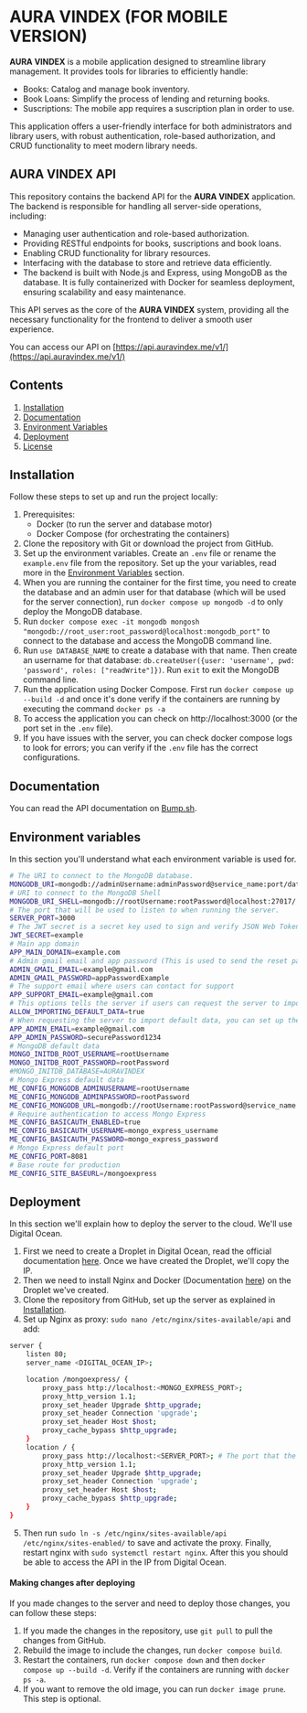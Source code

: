 # AURA VINDEX (FOR MOBILE VERSION)
**AURA VINDEX** is a mobile application designed to streamline library management. It provides tools for libraries to efficiently handle:
- Books: Catalog and manage book inventory.
- Book Loans: Simplify the process of lending and returning books.
- Suscriptions: The mobile app requires a suscription plan in order to use.

This application offers a user-friendly interface for both administrators and library users, with robust authentication, role-based authorization, and CRUD functionality to meet modern library needs.

## AURA VINDEX API
This repository contains the backend API for the **AURA VINDEX** application. The backend is responsible for handling all server-side operations, including:
- Managing user authentication and role-based authorization.
- Providing RESTful endpoints for books, suscriptions and book loans.
- Enabling CRUD functionality for library resources.
- Interfacing with the database to store and retrieve data efficiently.
- The backend is built with Node.js and Express, using MongoDB as the database. It is fully containerized with Docker for seamless deployment, ensuring scalability and easy maintenance.

This API serves as the core of the **AURA VINDEX** system, providing all the necessary functionality for the frontend to deliver a smooth user experience.

You can access our API on [https://api.auravindex.me/v1/](https://api.auravindex.me/v1/)

## Contents
1. [Installation](#installation)
2. [Documentation](#documentation)
4. [Environment Variables](#environment-variables)
5. [Deployment](#deployment)
6. [License](https://github.com/UCASV/programaci-n-web-0-2024-proyecto-backend-elektro?tab=GPL-3.0-1-ov-file#readme)

## Installation
Follow these steps to set up and run the project locally:
1. Prerequisites:
    - Docker (to run the server and database motor)
    - Docker Compose (for orchestrating the containers)
2. Clone the repository with Git or download the project from GitHub.
3. Set up the environment variables. Create an `.env` file or rename the `example.env` file from the repository. Set up the your variables, read more in the [Environment Variables](#environment-variables) section.
4. When you are running the container for the first time, you need to create the database and an admin user for that database (which will be used for the server connection), run `docker compose up mongodb -d` to only deploy the MongoDB database.
5. Run `docker compose exec -it mongodb mongosh "mongodb://root_user:root_password@localhost:mongodb_port"` to connect to the database and access the MongoDB command line.
6. Run `use DATABASE_NAME` to create a database with that name. Then create an username for that database: `db.createUser({user: 'username', pwd: 'password', roles: ["readWrite"]})`. Run `exit` to exit the MongoDB command line.
4. Run the application using Docker Compose. First run `docker compose up --build -d` and once it's done verify if the containers are running by executing the command `docker ps -a`
5. To access the application you can check on http://localhost:3000 (or the port set in the `.env` file).
6. If you have issues with the server, you can check docker compose logs to look for errors; you can verify if the `.env` file has the correct configurations.
## Documentation
You can read the API documentation on [Bump.sh](https://bump.sh/elektro/doc/auravindex/).
## Environment variables
In this section you'll understand what each environment variable is used for.
```bash
# The URI to connect to the MongoDB database.
MONGODB_URI=mongodb://adminUsername:adminPassword@service_name:port/database_name
# URI to connect to the MongoDB Shell
MONGODB_URI_SHELL=mongodb://rootUsername:rootPassword@localhost:27017/
# The port that will be used to listen to when running the server.
SERVER_PORT=3000
# The JWT secret is a secret key used to sign and verify JSON Web Tokens (JWT).
JWT_SECRET=example
# Main app domain
APP_MAIN_DOMAIN=example.com
# Admin gmail email and app password (This is used to send the reset password links to emails)
ADMIN_GMAIL_EMAIL=example@gmail.com
ADMIN_GMAIL_PASSWORD=appPasswordExample
# The support email where users can contact for support
APP_SUPPORT_EMAIL=example@gmail.com
# This options tells the server if users can request the server to import default data (they cannot access this data).
ALLOW_IMPORTING_DEFAULT_DATA=true
# When requesting the server to import default data, you can set up the credentials for the default admin user.
APP_ADMIN_EMAIL=example@gmail.com
APP_ADMIN_PASSWORD=securePassword1234
# MongoDB default data
MONGO_INITDB_ROOT_USERNAME=rootUsername
MONGO_INITDB_ROOT_PASSWORD=rootPassword
#MONGO_INITDB_DATABASE=AURAVINDEX
# Mongo Express default data
ME_CONFIG_MONGODB_ADMINUSERNAME=rootUsername
ME_CONFIG_MONGODB_ADMINPASSWORD=rootPassword
ME_CONFIG_MONGODB_URL=mongodb://rootUsername:rootPassword@service_name:27017/?authSource=admin
# Require authentication to access Mongo Express
ME_CONFIG_BASICAUTH_ENABLED=true
ME_CONFIG_BASICAUTH_USERNAME=mongo_express_username
ME_CONFIG_BASICAUTH_PASSWORD=mongo_express_password
# Mongo Express default port
ME_CONFIG_PORT=8081
# Base route for production
ME_CONFIG_SITE_BASEURL=/mongoexpress
```
## Deployment
In this section we'll explain how to deploy the server to the cloud. We'll use Digital Ocean. 
1. First we need to create a Droplet in Digital Ocean, read the official documentation [here](https://docs.digitalocean.com/products/droplets/). Once we have created the Droplet, we'll copy the IP.
2. Then we need to install Nginx and Docker (Documentation [here](https://www.digitalocean.com/community/tutorials/how-to-install-and-use-docker-on-ubuntu-20-04)) on the Droplet we've created. 
3. Clone the repository from GitHub, set up the server as explained in [Installation](#installation). 
4. Set up Nginx as proxy: `sudo nano /etc/nginx/sites-available/api` and add:
```bash
server {
    listen 80;
    server_name <DIGITAL_OCEAN_IP>;

    location /mongoexpress/ {
        proxy_pass http://localhost:<MONGO_EXPRESS_PORT>;
        proxy_http_version 1.1;
        proxy_set_header Upgrade $http_upgrade;
        proxy_set_header Connection 'upgrade';
        proxy_set_header Host $host;
        proxy_cache_bypass $http_upgrade;
    }
    location / {
        proxy_pass http://localhost:<SERVER_PORT>; # The port that the server listens to
        proxy_http_version 1.1;
        proxy_set_header Upgrade $http_upgrade;
        proxy_set_header Connection 'upgrade';
        proxy_set_header Host $host;
        proxy_cache_bypass $http_upgrade;
    }
}
```
5. Then run `sudo ln -s /etc/nginx/sites-available/api /etc/nginx/sites-enabled/` to save and activate the proxy. Finally, restart nginx with `sudo systemctl restart nginx`. After this you should be able to access the API in the IP from Digital Ocean.
#### Making changes after deploying
If you made changes to the server and need to deploy those changes, you can follow these steps:
1. If you made the changes in the repository, use `git pull` to pull the changes from GitHub.
2. Rebuild the image to include the changes, run `docker compose build`. 
3. Restart the containers, run `docker compose down` and then `docker compose up --build -d`. Verify if the containers are running with `docker ps -a`. 
4. If you want to remove the old image, you can run `docker image prune`. This step is optional.